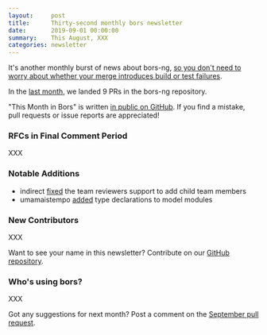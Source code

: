```yaml
---
layout:     post
title:      Thirty-second monthly bors newsletter
date:       2019-09-01 00:00:00
summary:    This August, XXX
categories: newsletter
---
```


It's another monthly burst of news about bors-ng, [so you don't need to worry about whether your merge introduces build or test failures](https://github.com/project-oak/hafnium-verification/issues/39).

In the [last month](https://github.com/bors-ng/bors-ng/pulls?utf8=%E2%9C%93&q=is%3Apr%20is%3Amerged%20closed%3A2019-08-01..2019-08-31),
we landed 9 PRs in the bors-ng repository.

"This Month in Bors" is written [in public on GitHub][GitHub for TMiB].
If you find a mistake, pull requests or issue reports are appreciated!

[GitHub for TMiB]: https://github.com/bors-ng/bors-ng.github.io


### RFCs in Final Comment Period

XXX


### Notable Additions

* indirect [fixed](https://github.com/bors-ng/bors-ng/pull/729) the team reviewers support to add child team members
* umamaistempo [added](https://github.com/bors-ng/bors-ng/pull/666) type declarations to model modules

### New Contributors

XXX

Want to see your name in this newsletter? Contribute on our [GitHub repository](https://github.com/bors-ng/bors-ng).


### Who's using bors?

XXX

Got any suggestions for next month?
Post a comment on the [September pull request](https://github.com/bors-ng/bors-ng.github.io/pull/85).
